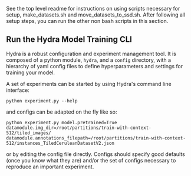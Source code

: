 See the top level readme for instructions on using scripts necessary for setup, make_datasets.sh and move_datasets_to_ssd.sh. After following all setup steps, you can run the other non bash scripts in this section.

## Run the Hydra Model Training CLI

Hydra is a robust configuration and experiment management tool. It is composed of a python module, `hydra`, and a `config` directory, with a hierarchy of yaml config files to define hyperparameters and settings for training your model.


A set of experiments can be started by using Hydra's command line interface:

`python experiment.py --help`

and configs can be adapted on the fly like so:

```
python experiment.py model.pretrained=True datamodule.img_dir=/root/partitions/train-with-context-512/tiled_images/ datamodule.annotations_filepath=/root/partitions/train-with-context-512/instances_TiledCeruleanDatasetV2.json
```

or by editing the config file directly. Configs should specify good defaults (once you know what they are) and/or the set of configs necessary to reproduce an important experiment.
